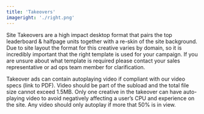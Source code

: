 ```yaml
---
title: 'Takeovers'
imageright: './right.png'
---
```


Site Takeovers are a high impact desktop format that pairs the top leaderboard & halfpage units together with a re-skin of the site background. Due to site layout the format for this creative varies by domain, so it is incredibly important that the right template is used for your campaign. If you are unsure about what template is required please contact your sales representative or ad ops team member for clarification.

Takeover ads can contain autoplaying video if compliant with our video specs (link to PDF). Video should be part of the subload and the total file size cannot exceed 1.5MB. Only one creative in the takeover can have auto-playing video to avoid negatively affecting a user’s CPU and experience on the site. Any video should only autoplay if more that 50% is in view.
